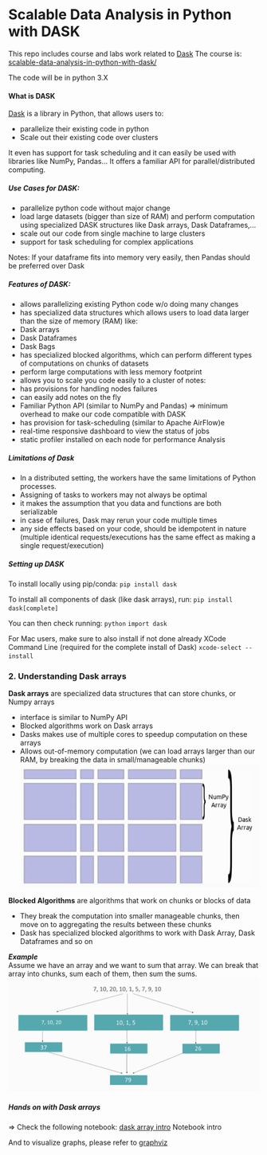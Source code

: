 # Scalable Data Analysis in Python with DASK

This repo includes course and labs work related to [Dask](https://dask.org/)
The course is: [scalable-data-analysis-in-python-with-dask/](https://www.udemy.com/course/scalable-data-analysis-in-python-with-dask/)

The code will be in python 3.X

#### What is DASK
[Dask](https://dask.org/) is a library in Python, that allows users to:
- parallelize their existing code in python
- Scale out their existing code over clusters

It even has support for task scheduling and it can easily be used with libraries like NumPy, Pandas...
It offers a familiar API for parallel/distributed computing.

##### Use Cases for DASK:
- parallelize python code without major change
- load large datasets (bigger than size of RAM) and perform computation using specialized DASK structures like Dask arrays, Dask Dataframes,...
- scale out our code from single machine to large clusters
- support for task scheduling for complex applications

Notes: If your dataframe fits into memory very easily, then Pandas should be preferred over Dask


##### Features of DASK:
- allows parallelizing existing Python code w/o doing many changes
- has specialized data structures which allows users to load data larger than the size of memory (RAM) like:
 - Dask arrays
 - Dask Dataframes
 - Dask Bags
- has specialized blocked algorithms, which can perform different types of computations on chunks of datasets
- perform large computations with less memory footprint
- allows you to scale you code easily to a cluster of notes:
 - has provisions for handling nodes failures
 - can easily add notes on the fly
- Familiar Python API (similar to NumPy and Pandas) => minimum overhead to make our code compatible with DASK
- has provision for task-scheduling (similar to Apache AirFlow)e
- real-time responsive dashboard to view the status of jobs
- static profiler installed on each node for performance Analysis

##### Limitations of Dask
- In a distributed setting, the workers have the same limitations of Python processes.
- Assigning of tasks to workers may not always be optimal
- it makes the assumption that you data and functions are both serializable
- in case of failures, Dask may rerun your code multiple times
- any side effects based on your code, should be idempotent in nature (multiple identical requests/executions has the same effect as making a single request/execution)

##### Setting up DASK
To install locally using pip/conda:
`pip install dask`

To install all components of dask (like dask arrays), run:
`pip install dask[complete]`

You can then check running:
`python`
`import dask`

For Mac users, make sure to also install if not done already XCode Command Line (required for the complete install of Dask)
`xcode-select --install`

### 2. Understanding Dask arrays

**Dask arrays** are specialized data structures that can store chunks, or Numpy arrays
- interface is similar to NumPy API
- Blocked algorithms work on Dask arrays
- Dasks makes use of multiple cores to speedup computation on these arrays
- Allows out-of-memory computation (we can load arrays larger than our RAM, by breaking the data in small/manageable chunks)  
![dask array](images/dask-array.png)

**Blocked Algorithms** are algorithms that work on chunks or blocks of data
- They break the computation into smaller manageable chunks, then move on to aggregating the results between these chunks
- Dask has specialized blocked algorithms to work with Dask Array, Dask Dataframes and so on

***Example***  
Assume we have an array and we want to sum that array.
We can break that array into chunks, sum each of them, then sum the sums.
![array](images/sum_array.png)


##### Hands on with Dask arrays
=> Check the following notebook: [dask array intro](notebooks/2-dask-arrays/intro-dask-arrays.ipynb)
Notebook intro

And to visualize graphs, please refer to [graphviz](https://docs.dask.org/en/latest/graphviz.html)

